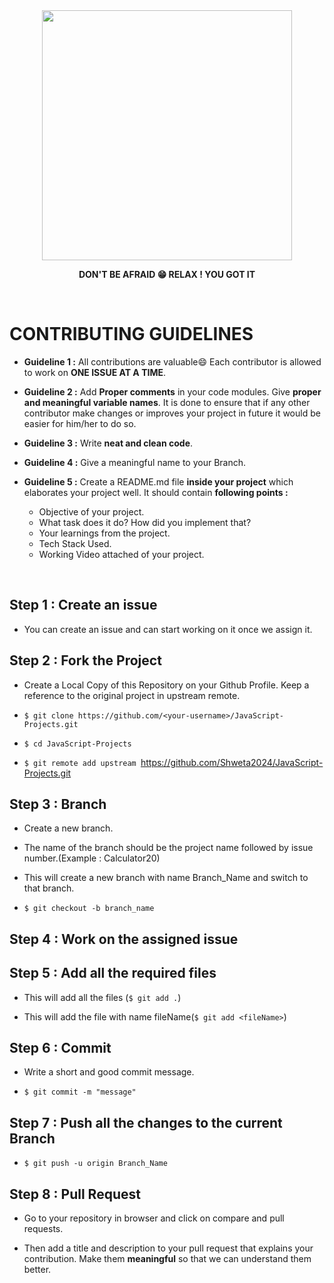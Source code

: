 <div align="center">
    <img width="400" src="https://user-images.githubusercontent.com/94545831/208895341-f67f7edb-7f48-477f-afdb-9a506cbbd669.png" />
</div>

<p align="center"> <b>  DON'T BE AFRAID 😁 RELAX ! YOU GOT IT </b></p>

<br>


# CONTRIBUTING GUIDELINES

- **Guideline 1 :** All contributions are valuable😄 Each contributor is allowed to work on **ONE ISSUE AT A TIME**.

- **Guideline 2 :** Add **Proper comments** in your code modules. Give **proper and meaningful variable names**. It is done to ensure that if any other contributor make changes or improves your project in future it would be easier for him/her to do so.

- **Guideline 3 :** Write **neat and clean code**.
- **Guideline 4 :** Give a meaningful name to your Branch.

- **Guideline 5 :** Create a README.md file **inside your project** which elaborates your project well. It should contain **following points :**
   - Objective of your project.
   - What task does it do? How did you implement that?
   - Your learnings from the project.
   - Tech Stack Used.
   - Working Video attached of your project.

<br>

## Step 1 : Create an issue
- You can create an issue and can start working on it once we assign it.

## Step 2 : Fork the Project

- Create a Local Copy of this Repository on your Github Profile. Keep a reference to the original project in upstream remote.

- ```$ git clone https://github.com/<your-username>/JavaScript-Projects.git```

- ```$ cd JavaScript-Projects```

- ```$ git remote add upstream ```https://github.com/Shweta2024/JavaScript-Projects.git
  
  
## Step 3 : Branch
 
- Create a new branch.

- The name of the branch should be the project name followed by issue number.(Example : Calculator20)

- This will create a new branch with name Branch_Name and switch to that branch.

- ```$ git checkout -b branch_name```
 
## Step 4 : Work on the assigned issue
  
## Step 5 : Add all the required files

- This will add all the files (```$ git add .```)

- This will add the file with name fileName(```$ git add <fileName>```)
  
## Step 6 : Commit

- Write a short and good commit message.

- ```$ git commit -m "message"```

## Step 7 : Push all the changes to the current Branch
  
- ```$ git push -u origin Branch_Name```

## Step 8 : Pull Request

- Go to your repository in browser and click on compare and pull requests. 

- Then add a title and description to your pull request that explains your contribution. Make them **meaningful** so that we can understand them better.
